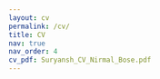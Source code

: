 ```yaml
---
layout: cv
permalink: /cv/
title: CV
nav: true
nav_order: 4
cv_pdf: Suryansh_CV_Nirmal_Bose.pdf
---
```


